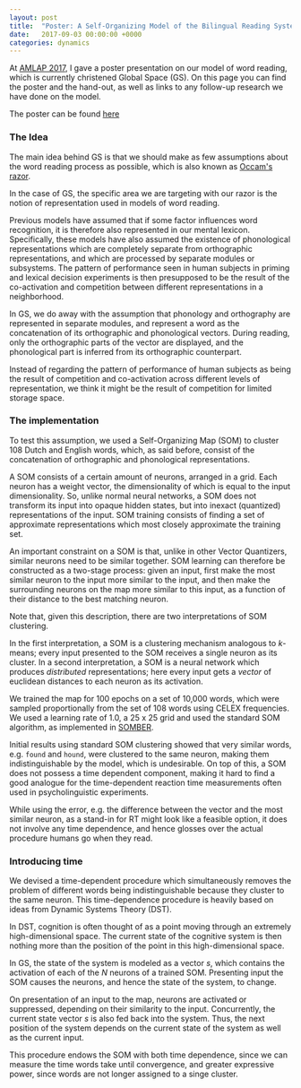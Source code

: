 ```yaml
---
layout: post
title:  "Poster: A Self-Organizing Model of the Bilingual Reading System"
date:   2017-09-03 00:00:00 +0000
categories: dynamics
---
```


At [AMLAP 2017](http://wp.lancs.ac.uk/amlap2017/), I gave a poster presentation on our model of word reading, which is currently christened Global Space (GS).
On this page you can find the poster and the hand-out, as well as links to any follow-up research we have done on the model.

The poster can be found [here](https://github.com/stephantul/stephantul.github.io/tree/master/slides/poster_amlap_2017.pdf)

### The Idea

The main idea behind GS is that we should make as few assumptions about the word reading process as possible, which is also known as [Occam's razor](https://plato.stanford.edu/entries/simplicity/#PriJusSim).

In the case of GS, the specific area we are targeting with our razor is the notion of representation used in models of word reading.

Previous models have assumed that if some factor influences word recognition, it is therefore also represented in our mental lexicon.
Specifically, these models have also assumed the existence of phonological representations which are completely separate from orthographic representations, and which are processed by separate modules or subsystems.
The pattern of performance seen in human subjects in priming and lexical decision experiments is then presupposed to be the result of the co-activation and competition between different representations in a neighborhood.

In GS, we do away with the assumption that phonology and orthography are represented in separate modules, and represent a word as the concatenation of its orthographic and phonological vectors.
During reading, only the orthographic parts of the vector are displayed, and the phonological part is inferred from its orthographic counterpart.

Instead of regarding the pattern of performance of human subjects as being the result of competition and co-activation across different levels of representation, we think it might be the result of competition for limited storage space.

### The implementation

To test this assumption, we used a Self-Organizing Map (SOM) to cluster 108 Dutch and English words, which, as said before, consist of the concatenation of orthographic and phonological representations.

A SOM consists of a certain amount of neurons, arranged in a grid.
Each neuron has a weight vector, the dimensionality of which is equal to the input dimensionality.
So, unlike normal neural networks, a SOM does not transform its input into opaque hidden states, but into inexact (quantized) representations of the input.
SOM training consists of finding a set of approximate representations which most closely approximate the training set.

An important constraint on a SOM is that, unlike in other Vector Quantizers, similar neurons need to be similar together.
SOM learning can therefore be constructed as a two-stage process: given an input, first make the most similar neuron to the input more similar to the input, and then make the surrounding neurons on the map more similar to this input, as a function of their distance to the best matching neuron.

Note that, given this description, there are two interpretations of SOM clustering.

In the first interpretation, a SOM is a clustering mechanism analogous to _k_-means; every input presented to the SOM receives a single neuron as its cluster.
In a second interpretation, a SOM is a neural network which produces _distributed_ representations; here every input gets a _vector_ of euclidean distances to each neuron as its activation.

We trained the map for 100 epochs on a set of 10,000 words, which were sampled proportionally from the set of 108 words using CELEX frequencies. We used a learning rate of 1.0, a 25 x 25 grid and used the standard SOM algorithm, as implemented in [SOMBER](https://github.com/stephantul/somber).  

Initial results using standard SOM clustering showed that very similar words, e.g. `found` and `hound`, were clustered to the same neuron, making them indistinguishable by the model, which is undesirable.
On top of this, a SOM does not possess a time dependent component, making it hard to find a good analogue for the time-dependent reaction time measurements often used in psycholinguistic experiments.

While using the error, e.g. the difference between the vector and the most similar neuron, as a stand-in for RT might look like a feasible option, it does not involve any time dependence, and hence glosses over the actual procedure humans go when they read.

### Introducing time

We devised a time-dependent procedure which simultaneously removes the problem of different words being indistinguishable because they cluster to the same neuron.
This time-dependence procedure is heavily based on ideas from Dynamic Systems Theory (DST).

In DST, cognition is often thought of as a point moving through an extremely high-dimensional space. The current state of the cognitive system is then nothing more than the position of the point in this high-dimensional space.

In GS, the state of the system is modeled as a vector _s_, which contains the activation of each of the _N_ neurons of a trained SOM.
Presenting input the SOM causes the neurons, and hence the state of the system, to change.

On presentation of an input to the map, neurons are activated or suppressed, depending on their similarity to the input.
Concurrently, the current state vector _s_ is also fed back into the system. Thus, the next position of the system depends on the current state of the system as well as the current input.

This procedure endows the SOM with both time dependence, since we can measure the time words take until convergence, and greater expressive power, since words are not longer assigned to a singe cluster.

